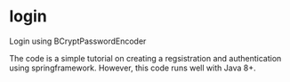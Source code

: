 # login
Login using BCryptPasswordEncoder

The code is a simple tutorial on creating 
a regsistration and authentication using springframework.
However, this code runs well with Java 8+.
